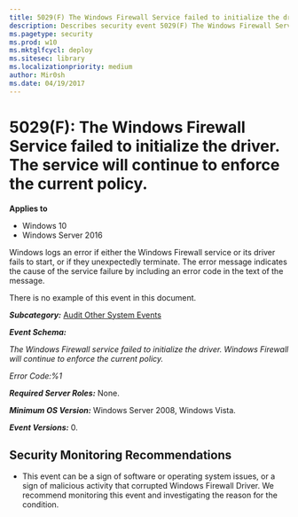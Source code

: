 ```yaml
---
title: 5029(F) The Windows Firewall Service failed to initialize the driver. The service will continue to enforce the current policy. (Windows 10)
description: Describes security event 5029(F) The Windows Firewall Service failed to initialize the driver. The service will continue to enforce the current policy.
ms.pagetype: security
ms.prod: w10
ms.mktglfcycl: deploy
ms.sitesec: library
ms.localizationpriority: medium
author: Mir0sh
ms.date: 04/19/2017
---
```


# 5029(F): The Windows Firewall Service failed to initialize the driver. The service will continue to enforce the current policy.

**Applies to**
-   Windows 10
-   Windows Server 2016


Windows logs an error if either the Windows Firewall service or its driver fails to start, or if they unexpectedly terminate. The error message indicates the cause of the service failure by including an error code in the text of the message.

There is no example of this event in this document.

***Subcategory:***&nbsp;[Audit Other System Events](audit-other-system-events.md)

***Event Schema:***

*The Windows Firewall service failed to initialize the driver. Windows Firewall will continue to enforce the current policy.*

*Error Code:%1*

***Required Server Roles:*** None.

***Minimum OS Version:*** Windows Server 2008, Windows Vista.

***Event Versions:*** 0.

## Security Monitoring Recommendations

-   This event can be a sign of software or operating system issues, or a sign of malicious activity that corrupted Windows Firewall Driver. We recommend monitoring this event and investigating the reason for the condition.

